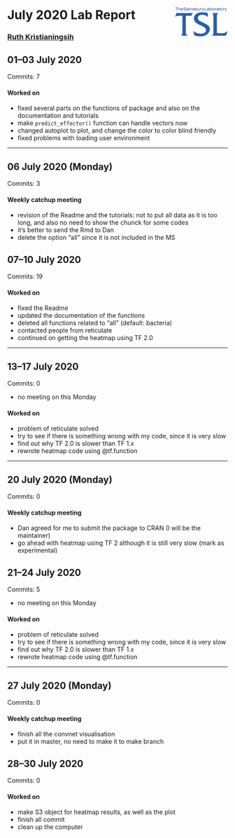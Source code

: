 
# July 2020 Lab Report <img src="figures/tsl-logo.png" align="right" width="120"/>

### [Ruth Kristianingsih](https://github.com/ruthkr)

## 01–03 July 2020

Commits: 7

#### Worked on

  - fixed several parts on the functions of package and also on the
    documentation and tutorials
  - make `predict_effector()` function can handle vectors now
  - changed autoplot to plot, and change the color to color blind
    friendly
  - fixed problems with loading user environment

-----

## 06 July 2020 (Monday)

Commits: 3

#### Weekly catchup meeting

  - revision of the Readme and the tutorials: not to put all data as it
    is too long, and also no need to show the chunck for some codes
  - it’s better to send the Rmd to Dan
  - delete the option “all” since it is not included in the MS

## 07–10 July 2020

Commits: 19

#### Worked on

  - fixed the Readme
  - updated the documentation of the functions
  - deleted all functions related to “all” (default: bacteria)
  - contacted people from reticulate
  - continued on getting the heatmap using TF 2.0

-----

## 13–17 July 2020

Commits: 0

  - no meeting on this Monday

#### Worked on

  - problem of reticulate solved
  - try to see if there is something wrong with my code, since it is
    very slow
  - find out why TF 2.0 is slower than TF 1.x
  - rewrote heatmap code using @tf.function

-----

## 20 July 2020 (Monday)

Commits: 0

#### Weekly catchup meeting

  - Dan agreed for me to submit the package to CRAN (I will be the
    maintainer)
  - go ahead with heatmap using TF 2 although it is still very slow
    (mark as experimental)

## 21–24 July 2020

Commits: 5

  - no meeting on this Monday

#### Worked on

  - problem of reticulate solved
  - try to see if there is something wrong with my code, since it is
    very slow
  - find out why TF 2.0 is slower than TF 1.x
  - rewrote heatmap code using @tf.function

-----

## 27 July 2020 (Monday)

Commits: 0

#### Weekly catchup meeting

  - finish all the convnet visualisation
  - put it in master, no need to make it to make branch

## 28–30 July 2020

Commits: 0

#### Worked on

  - make S3 object for heatmap results, as well as the plot
  - finish all commit
  - clean up the computer
